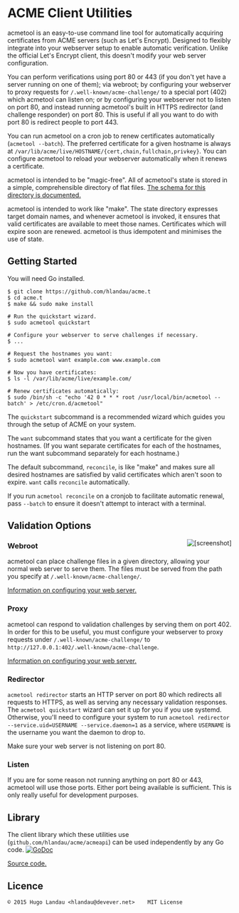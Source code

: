 # ACME Client Utilities

acmetool is an easy-to-use command line tool for automatically acquiring
certificates from ACME servers (such as Let's Encrypt). Designed to flexibly
integrate into your webserver setup to enable automatic verification. Unlike
the official Let's Encrypt client, this doesn't modify your web server
configuration.

You can perform verifications using port 80 or 443 (if you don't yet have a
server running on one of them); via webroot; by configuring your webserver to
proxy requests for `/.well-known/acme-challenge/` to a special port (402) which
acmetool can listen on; or by configuring your webserver not to listen on port
80, and instead running acmetool's built in HTTPS redirector (and challenge
responder) on port 80. This is useful if all you want to do with port 80 is
redirect people to port 443.

You can run acmetool on a cron job to renew certificates automatically (`acmetool --batch`).  The
preferred certificate for a given hostname is always at
`/var/lib/acme/live/HOSTNAME/{cert,chain,fullchain,privkey}`. You can configure
acmetool to reload your webserver automatically when it renews a certificate.

acmetool is intended to be "magic-free". All of acmetool's state is stored in a
simple, comprehensible directory of flat files. [The schema for this directory
is documented.](https://github.com/hlandau/acme.t/blob/master/SCHEMA.md)

acmetool is intended to work like "make". The state directory expresses target
domain names, and whenever acmetool is invoked, it ensures that valid
certificates are available to meet those names. Certificates which will expire
soon are renewed. acmetool is thus idempotent and minimises the use of state.

## Getting Started

You will need Go installed.

    $ git clone https://github.com/hlandau/acme.t
    $ cd acme.t
    $ make && sudo make install

    # Run the quickstart wizard.
    $ sudo acmetool quickstart

    # Configure your webserver to serve challenges if necessary.
    $ ...

    # Request the hostnames you want:
    $ sudo acmetool want example.com www.example.com

    # Now you have certificates:
    $ ls -l /var/lib/acme/live/example.com/

    # Renew certificates automatically:
    $ sudo /bin/sh -c "echo '42 0 * * * root /usr/local/bin/acmetool --batch' > /etc/cron.d/acmetool"

The `quickstart` subcommand is a recommended wizard which guides you through the
setup of ACME on your system.

The `want` subcommand states that you want a certificate for the given hostnames.
(If you want separate certificates for each of the hostnames, run the want
subcommand separately for each hostname.)

The default subcommand, `reconcile`, is like "make" and makes sure all desired
hostnames are satisfied by valid certificates which aren't soon to expire.
`want` calls `reconcile` automatically.

If you run `acmetool reconcile` on a cronjob to facilitate automatic renewal,
pass `--batch` to ensure it doesn't attempt to interact with a terminal.

<!--
## Introduction

- A command line tool for acquiring certificates using a certificate storage
  repository to automatically determine what certificates need to be requested.

- Acquiring a certificate is as simple as this:

  `# acmetool want example.com`

  If successfully acquired, the certificate will be placed in
  `/var/lib/acme/live/example.com/{cert,chain,fullchain,privkey}`.

  Running `acmetool -``-batch` as root on a cronjob will allow it to
  automatically reacquire certificates before they expire. The certificate data
  in `/var/lib/acme/live/example.com` will be updated automatically with the
  new certificate. acmetool can optionally invoke a shell script after having
  changed certificates if you need to reload a webserver.

- Works with Let's Encrypt.

- acmetool is designed to work like `make`. A filesystem-based certificate
  repository expresses target domain names, and whenever acmetool is invoked,
  it ensures that valid certificates are available to meet those names.
  Certificates which will expire soon are renewed. The certificate matching
  each target is symlinked into `/var/lib/acme/live/DOMAIN`, so the right
  certificate for a given domain is always at `/var/lib/acme/live/DOMAIN`.

  acmetool is thus idempotent and it minimises the use of state. All state is
  explicitly kept in the certificate repository. There are essentially no
  proprietary file formats or configuration or state files; only a repository
  of certificates, a repository of ACME account keys and a set of targets.  On
  each invocation, ACME figures out which certificates satisfy which targets
  and obtains certificates as necessary.

  [Details on the state directory format.](https://github.com/hlandau/acme.t/blob/master/doc/SCHEMA.md)
-->

## Validation Options

<img src="https://i.imgur.com/w8TbgLL.png" align="right" alt="[screenshot]" />

### Webroot

acmetool can place challenge files in a given directory, allowing your normal
web server to serve them. The files must be served from the path you specify at
`/.well-known/acme-challenge/`.

[Information on configuring your web server.](https://github.com/hlandau/acme.t/blob/master/doc/WSCONFIG.md)

### Proxy

acmetool can respond to validation challenges by serving them on port 402. In
order for this to be useful, you must configure your webserver to proxy
requests under `/.well-known/acme-challenge/` to
`http://127.0.0.1:402/.well-known/acme-challenge`.

[Information on configuring your web server.](https://github.com/hlandau/acme.t/blob/master/doc/WSCONFIG.md)

### Redirector

`acmetool redirector` starts an HTTP server on port 80 which redirects all
requests to HTTPS, as well as serving any necessary validation responses. The
`acmetool quickstart` wizard can set it up for you if you use systemd.
Otherwise, you'll need to configure your system to run `acmetool redirector
--service.uid=USERNAME --service.daemon=1` as a service, where `USERNAME` is
the username you want the daemon to drop to.

Make sure your web server is not listening on port 80.

### Listen

If you are for some reason not running anything on port 80 or 443, acmetool
will use those ports. Either port being available is sufficient. This is only
really useful for development purposes.

## Library

The client library which these utilities use
(`github.com/hlandau/acme/acmeapi`) can be used independently by any Go code.
[![GoDoc](https://godoc.org/github.com/hlandau/acme/acmeapi?status.svg)](https://godoc.org/github.com/hlandau/acme/acmeapi)

[Source code.](https://github.com/hlandau/acme)

## Licence

    © 2015 Hugo Landau <hlandau@devever.net>    MIT License

